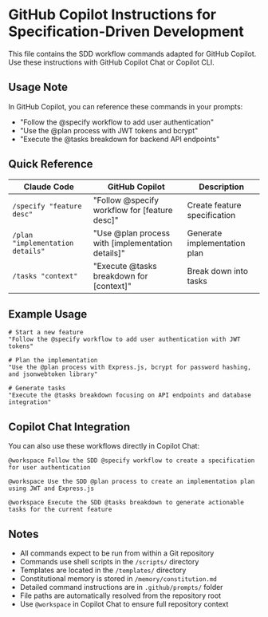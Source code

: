 # GitHub Copilot Instructions for Specification-Driven Development

This file contains the SDD workflow commands adapted for GitHub Copilot. Use these instructions with GitHub Copilot Chat or Copilot CLI.

## Usage Note

In GitHub Copilot, you can reference these commands in your prompts:
- "Follow the @specify workflow to add user authentication"
- "Use the @plan process with JWT tokens and bcrypt"
- "Execute the @tasks breakdown for backend API endpoints"

## Quick Reference

| Claude Code | GitHub Copilot | Description |
|-------------|----------------|-------------|
| `/specify "feature desc"` | "Follow @specify workflow for [feature desc]" | Create feature specification |
| `/plan "implementation details"` | "Use @plan process with [implementation details]" | Generate implementation plan |
| `/tasks "context"` | "Execute @tasks breakdown for [context]" | Break down into tasks |

## Example Usage

```
# Start a new feature
"Follow the @specify workflow to add user authentication with JWT tokens"

# Plan the implementation  
"Use the @plan process with Express.js, bcrypt for password hashing, and jsonwebtoken library"

# Generate tasks
"Execute the @tasks breakdown focusing on API endpoints and database integration"
```

## Copilot Chat Integration

You can also use these workflows directly in Copilot Chat:

```
@workspace Follow the SDD @specify workflow to create a specification for user authentication
```

```
@workspace Use the SDD @plan process to create an implementation plan using JWT and Express.js
```

```
@workspace Execute the SDD @tasks breakdown to generate actionable tasks for the current feature
```

## Notes

- All commands expect to be run from within a Git repository
- Commands use shell scripts in the `/scripts/` directory
- Templates are located in the `/templates/` directory
- Constitutional memory is stored in `/memory/constitution.md`
- Detailed command instructions are in `.github/prompts/` folder
- File paths are automatically resolved from the repository root
- Use `@workspace` in Copilot Chat to ensure full repository context

